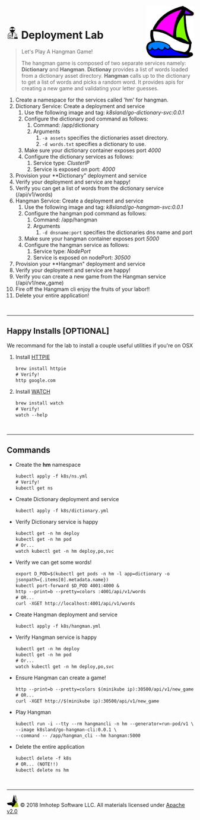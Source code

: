 <img src="../assets/k8sland.png" align="right" width="128" height="auto"/>

<br/>

# <img src="../assets/lab.png" width="32" height="auto"/> Deployment Lab

> Let's Play A Hangman Game!
>
> The hangman game is composed of two separate services namely: **Dictionary** and **Hangman**.
> **Dictionay** provides a list of words loaded from a dictionary asset directory.
> **Hangman** calls up to the dictionary to get a list of words and picks a random word.
> It provides apis for creating a new game and validating your letter guesses.

1. Create a namespace for the services called 'hm' for hangman.
2. Dictionary Service: Create a deployment and service
   1. Use the following image and tag: *k8sland/go-dictionary-svc:0.0.1*
   2. Configure the dictionary pod command as follows:
      1. Command: /app/dictionary
      2. Arguments
         1. `-a assets` specifies the dictionaries asset directory.
         2. `-d words.txt` specifies a dictionary to use.
   3. Make sure your dictionary container exposes port *4000*
   4. Configure the dictionary services as follows:
      1. Service type: *ClusterIP*
      2. Service is exposed on port: *4000*
3. Provision your **Dictionary" deployment and service
4. Verify your deployment and service are happy!
5. Verify you can get a list of words from the dictionary service (/api/v1/words)
6. Hangman Service: Create a deployment and service
   1. Use the following image and tag: *k8sland/go-hangman-svc:0.0.1*
   2. Configure the hangman pod command as follows:
      1. Command: /app/hangman
      2. Arguments
         1. `-d dnsname:port` specifies the dictionaries dns name and port
   3. Make sure your hangman container exposes port *5000*
   4. Configure the hangman service as follows:
      1. Service type: *NodePort*
      2. Service is exposed on nodePort: *30500*
7. Provision your **Hangman" deployment and service
8. Verify your deployment and service are happy!
9. Verify you can create a new game from the Hangman service (/api/v1/new_game)
10. Fire off the Hangmam cli enjoy the fruits of your labor!!
11. Delete your entire application!


<br/>

---
## Happy Installs [OPTIONAL]

We recommand for the lab to install a couple useful utilities if you're on OSX

1. Install [HTTPIE](https://httpie.org)

   ```shell
   brew install httpie
   # Verify!
   http google.com
   ```

2. Install [WATCH](http://osxdaily.com/2010/08/22/install-watch-command-on-os-x)

    ```shell
    brew install watch
    # Verify!
    watch --help
    ```

<br/>

---
## Commands

- Create the **hm** namespace

  ```shell
  kubectl apply -f k8s/ns.yml
  # Verify!
  kubectl get ns
  ```

- Create Dictionary deployment and service

  ```shell
  kubectl apply -f k8s/dictionary.yml
  ```

- Verify Dictionary service is happy

  ```shell
  kubectl get -n hm deploy
  kubectl get -n hm pod
  # Or...
  watch kubectl get -n hm deploy,po,svc
  ```

- Verify we can get some words!

  ```shell
  export D_POD=$(kubectl get pods -n hm -l app=dictionary -o jsonpath={.items[0].metadata.name})
  kubectl port-forward $D_POD 4001:4000 &
  http --print=b --pretty=colors :4001/api/v1/words
  # OR...
  curl -XGET http://localhost:4001/api/v1/words
  ```

- Create Hangman deployment and service

  ```shell
  kubectl apply -f k8s/hangman.yml
  ```

- Verify Hangman service is happy

  ```shell
  kubectl get -n hm deploy
  kubectl get -n hm pod
  # Or...
  watch kubectl get -n hm deploy,po,svc
  ```

- Ensure Hangman can create a game!

  ```shell
  http --print=b --pretty=colors $(minikube ip):30500/api/v1/new_game
  # OR...
  curl -XGET http://$(minikube ip):30500/api/v1/new_game
  ```

- Play Hangman

   ```shell
   kubectl run -i --tty --rm hangmancli -n hm --generator=run-pod/v1 \
   --image k8sland/go-hangman-cli:0.0.1 \
   --command -- /app/hangman_cli --hm hangman:5000
   ```

- Delete the entire application

  ```shell
  kubectl delete -f k8s
  # OR... (NOTE!!)
  kubectl delete ns hm
  ```

<br/>

---
<img src="../assets/imhotep_logo.png" width="32" height="auto"/> © 2018 Imhotep Software LLC.
All materials licensed under [Apache v2.0](http://www.apache.org/licenses/LICENSE-2.0)
